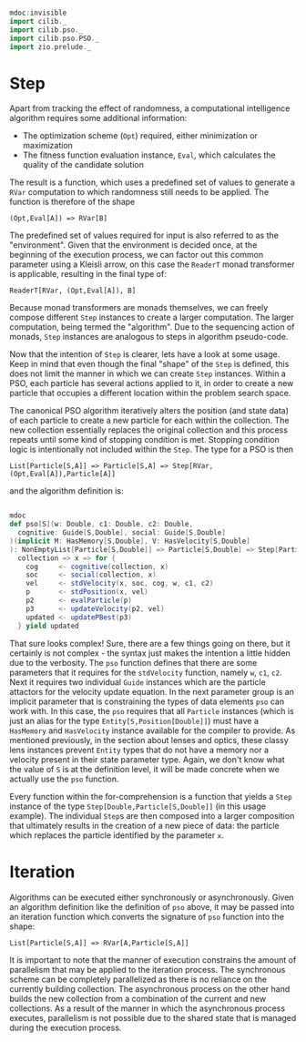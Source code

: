 ```scala

mdoc:invisible
import cilib._
import cilib.pso._
import cilib.pso.PSO._
import zio.prelude._
```

# Step

Apart from tracking the effect of randomness, a computational intelligence
algorithm requires some additional information:

* The optimization scheme (`Opt`) required, either minimization or maximization
* The fitness function evaluation instance, `Eval`, which calculates the quality of
  the candidate solution

The result is a function, which uses a predefined set of values to generate
a `RVar` computation to which randomness still needs to be applied. The function
is therefore of the shape

    (Opt,Eval[A]) => RVar[B]

The predefined set of values required for input is also referred to as the
"environment". Given that the environment is decided once, at the beginning of
the execution process, we can factor out this common parameter using a Kleisli
arrow, on this case the `ReaderT` monad transformer is applicable, resulting
in the final type of:

    ReaderT[RVar, (Opt,Eval[A]), B]

Because monad transformers are monads themselves, we can freely compose different
`Step` instances to create a larger computation. The larger computation, being
termed the "algorithm". Due to the sequencing action of monads, `Step` instances
are analogous to steps in algorithm pseudo-code.

Now that the intention of `Step` is clearer, lets have a look at some usage. Keep
in mind that even though the final "shape" of the `Step` is defined, this does not
limit the manner in which we can create `Step` instances.
Within a PSO, each particle has several actions applied to it, in order to create
a new particle that occupies a different location within the problem search space.

The canonical PSO algorithm iteratively alters the position (and state data) of each
particle to create a new particle for each within the collection. The new collection
essentially replaces the original collection and this process repeats until some
kind of stopping condition is met. Stopping condition logic is intentionally not
included within the `Step`. The type for a PSO is then

    List[Particle[S,A]] => Particle[S,A] => Step[RVar,(Opt,Eval[A]),Particle[A]]

and the algorithm definition is:

```scala

mdoc
def pso[S](w: Double, c1: Double, c2: Double,
  cognitive: Guide[S,Double], social: Guide[S,Double]
)(implicit M: HasMemory[S,Double], V: HasVelocity[S,Double]
): NonEmptyList[Particle[S,Double]] => Particle[S,Double] => Step[Particle[S,Double]]  =
  collection => x => for {
    cog     <- cognitive(collection, x)
    soc     <- social(collection, x)
    vel     <- stdVelocity(x, soc, cog, w, c1, c2)
    p       <- stdPosition(x, vel)
    p2      <- evalParticle(p)
    p3      <- updateVelocity(p2, vel)
    updated <- updatePBest(p3)
  } yield updated
```

That sure looks complex! Sure, there are a few things going on there, but it certainly
is not complex - the syntax just makes the intention a little hidden due to the verbosity.
The `pso` function defines that there are some parameters that it requires
for the `stdVelocity` function, namely `w`, `c1`, `c2`. Next it requires two individual
`Guide` instances which are the particle attactors for the velocity update equation. In
the next parameter group is an implicit parameter that is constraining the types of
data elements `pso` can work with. In this case, the `pso` requires that all `Particle`
instances (which is just an alias for the type `Entity[S,Position[Double]]`)
must have a `HasMemory` and `HasVelocity` instance available for the compiler to provide.
As mentioned previously, in the section about lenses and optics, these classy lens instances
prevent `Entity` types that do not have a memory nor a velocity present in their
state parameter type. Again, we don't know what the value of `S` is at the definition
level, it will be made concrete when we actually use the `pso` function.

Every function within the for-comprehension is a function that yields a `Step` instance
of the type `Step[Double,Particle[S,Double]]` (in this usage example). The individual
`Step`s are then composed into a larger composition that ultimately results in the
creation of a new piece of data: the particle which replaces the particle identified
by the parameter `x`.

# Iteration

Algorithms can be executed either synchronously or asynchronously. Given an
algorithm definition like the definition of `pso` above, it may be passed into
an iteration function which converts the signature of `pso` function into the
shape:

    List[Particle[S,A]] => RVar[A,Particle[S,A]]

It is important to note that the manner of execution constrains the amount
of parallelism that may be applied to the iteration process. The synchronous
scheme can be completely parallelized as there is no reliance on the currently
building collection. The asynchronous process on the other hand builds the new
collection from a combination of the current and new collections. As a result
of the manner in which the asynchronous process executes, parallelism is not
possible due to the shared state that is managed during the execution process.
